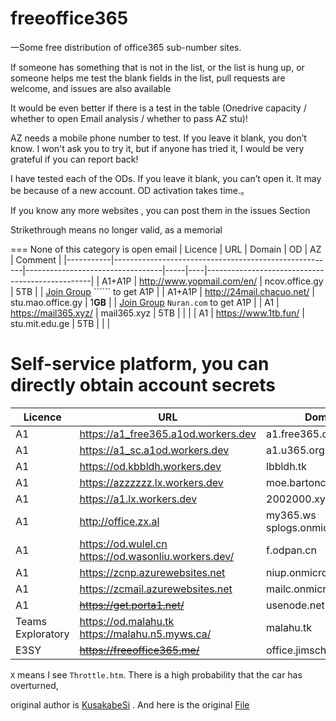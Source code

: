 # freeoffice365

一Some free distribution of office365 sub-number sites.

If someone has something that is not in the list, or the list is hung up, or someone helps me test the blank fields in the list, pull requests are welcome, and issues are also available

It would be even better if there is a test in the table (Onedrive capacity / whether to open Email analysis / whether to pass AZ stu)!

AZ needs a mobile phone number to test. If you leave it blank, you don’t know.
I won't ask you to try it, but if anyone has tried it, I would be very grateful if you can report back!

I have tested each of the ODs. If you leave it blank, you can’t open it. It may be because of a new account. OD activation takes time.。

If you know any more websites , you can post them in the issues Section

Strikethrough means no longer valid, as a memorial

===
None of this category is open email
| Licence   | URL                                                   | Domain                           | OD  | AZ | Comment                                         |
|-----------|-------------------------------------------------------|----------------------------------|-----|----|-------------------------------------------------|
| A1+A1P    | http://www.yopmail.com/en/                            | ncov.office.gy                   | 5TB |    | [Join Group](https://account.activedirectory.windowsazure.com/r/#/joinGroups) `````` to get A1P  |
| A1+A1P    | http://24mail.chacuo.net/                             | stu.mao.office.gy                | 1**GB** |    | [Join Group](https://account.activedirectory.windowsazure.com/r/#/joinGroups) ```Nuran.com``` to get A1P           |
| A1        | https://mail365.xyz/                                  | mail365.xyz                      | 5TB |    |                                                 |
| A1        | https://www.1tb.fun/                             | stu.mit.edu.ge                   | 5TB |    |                                                 |


Self-service platform, you can directly obtain account secrets
===

| Licence           | URL                                                   | Domain                           | OD  | Mail | AZ | Comment                           |
|-------------------|-------------------------------------------------------|----------------------------------|-----|------|----|-----------------------------------|
| A1                | https://a1_free365.a1od.workers.dev                   | a1.free365.org                   | 5TB | NO    |  N/A  |                                   |
| A1                | https://a1_sc.a1od.workers.dev                        | a1.u365.org                      | 5TB | NO    | N/A   |                                   |
| A1                | https://od.kbbldh.workers.dev                         | lbbldh.tk                        | 5TB | NO    |  N/A  |                                   |
| A1                | https://azzzzzz.lx.workers.dev                        | moe.bartonclough.co.uk           | 1TB | YES    | YES  |                                   |
| A1                | https://a1.lx.workers.dev                             | 2002000.xyz                      | 5TB | NO    | NO  |                                   |
| A1                | http://office.zx.al                                   | my365.ws  splogs.onmicrosoft.com | NO   | YES    |N/A    |                                   |
| A1                | https://od.wulel.cn  https://od.wasonliu.workers.dev/ | f.odpan.cn                       | 5TB | NO    |  N/A  |                                   |
| A1                | https://zcnp.azurewebsites.net                        | niup.onmicrosoft.com             | NO   | YES  | NO  |                                   |
| A1                | https://zcmail.azurewebsites.net                      | mailc.onmicrosoft.com            | NO   | YES    | NO  |                                   |
| A1                | ~~https://get.porta1.net/~~                               | usenode.net                      | 1TB | NO    | N/A   |                                   |
| Teams Exploratory | https://od.malahu.tk  https://malahu.n5.myws.ca/      | malahu.tk                        | 5TB | NO    |NO  |                                   |
| E3SY              | ~~https://freeoffice365.me/~~                              | office.jimschool.org             | 5TB | NO    | NO  |                                   |

```X``` means I see ```Throttle.htm```. There is a high probability that the car has overturned,

original author is [KusakabeSi](https://github.com/KusakabeSi) . And here is the original [File](https://github.com/KusakabeSi/free365) 
